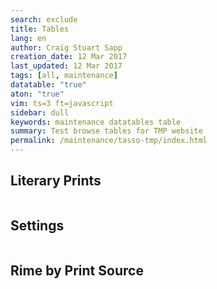 ```yaml
---
search: exclude
title: Tables
lang: en
author: Craig Stuart Sapp
creation_date: 12 Mar 2017
last_updated: 12 Mar 2017
tags: [all, maintenance]
datatable: "true"
aton: "true"
vim: ts=3 ft=javascript
sidebar: dull
keywords: maintenance datatables table
summary: Test browse tables for TMP website
permalink: /maintenance/tasso-tmp/index.html
---
```


<style>

table.dataTable.display tbody tr.odd > .sorting_1 {
	background-color: #f2eede !important;
}

table.dataTable.display tbody tr.even > .sorting_1 {
	background-color: #f8f4e6 !important;
}

</style>

## Literary Prints ##

<script id="literary-prints-data" type="x-application/aton">
{% include aton/literary-prints.aton %}
</script>


<script>
var aton;
var LIT;


window.addEventListener("DOMContentLoaded", function () {
	aton = new ATON;
	var litprints = document.querySelector("#literary-prints-data").textContent;
	LIT = aton.parse(litprints).PRINT;

	$('#example').DataTable( {
		data: LIT,
		columns: [
            { data: "SPRINTNUM", title: "Solerti print", width: "50px" },
            { data: "PUBYEAR", title: "Year" },
            { data: "PUBLISHER", title: "Publisher" },
            { data: "PUBLOCATION", title: "Location" },
            { data: "PRINTTITLE", title: "Title" }
		]
	});

/*
	var table = $("#example").DataTable();

	// Setup - add a text input to each footer cell
	$('#example tfoot th').each( function () {
        var title = $(this).text();
console.log("TTLE", title);
        $(this).html( '<input type="text" placeholder="Search '+title+'" />' );
    } );
 
	console.log("TABLE", table);
	console.log("TC", table.columns());

 	// Apply the search
    table.columns().every( function () {
        var that = this;
 
        $('input', this.footer()).on('keyup change', function () {
            if (that.search() !== this.value) {
                that.search(this.value).draw();
            }
        } );
    } );

*/

});
</script>

<table id="example" class="display" width="1000px">
</table>



## Settings ##

<script id="settings-data" type="x-application/aton">
{% include aton/settings.aton %}
</script>


<script>
var aton;
var SET;


window.addEventListener("DOMContentLoaded", function () {
	aton = new ATON;
	var settings = document.querySelector("#settings-data").textContent;
	SET = aton.parse(settings).SETTING;

	for (var i=0; i<SET.length; i++) {
		SET[i].SOLERTI = SET[i].SOLERTI.replace(/sm/, "");
	}

	$('#example2').DataTable( {
		data: SET,
		columns: [
            { data: "SOLERTI", title: "Solerti #"},
            { data: "COMPOSER", title: "Composer" },
            { data: "POEMTITLE", title: "Title" },
            { data: "PRINCEPSYEAR", title: "Year" },
            { data: "PRINCEPSLOC", title: "Location" },
		]
	});

/*
	var table = $("#example").DataTable();

	// Setup - add a text input to each footer cell
	$('#example tfoot th').each( function () {
        var title = $(this).text();
console.log("TTLE", title);
        $(this).html( '<input type="text" placeholder="Search '+title+'" />' );
    } );
 
	console.log("TABLE", table);
	console.log("TC", table.columns());

 	// Apply the search
    table.columns().every( function () {
        var that = this;
 
        $('input', this.footer()).on('keyup change', function () {
            if (that.search() !== this.value) {
                that.search(this.value).draw();
            }
        } );
    } );

*/

});
</script>

<table id="example2" class="display" width="1000px">
</table>

<!--

## Rime ##

<script id="rime-data" type="x-application/aton">
{% include aton/rime-verses.aton %}
</script>


<script>
var aton;
var RIME;


window.addEventListener("DOMContentLoaded", function () {
	aton = new ATON;
	var rime = document.querySelector("#rime-data").textContent;
	RIME = aton.parse(rime).RIME;
console.log("RIME", RIME);

	$('#example3').DataTable( {
		data: RIME,
		columns: [
            { data: "SOLERTI", title: "Solerti #"},
            { data: "GENRE", title: "Genre" },
            { data: "TITLE", title: "Title" }
		]
	});

/*
	var table = $("#example").DataTable();

	// Setup - add a text input to each footer cell
	$('#example tfoot th').each( function () {
        var title = $(this).text();
console.log("TTLE", title);
        $(this).html( '<input type="text" placeholder="Search '+title+'" />' );
    } );
 
	console.log("TABLE", table);
	console.log("TC", table.columns());

 	// Apply the search
    table.columns().every( function () {
        var that = this;
 
        $('input', this.footer()).on('keyup change', function () {
            if (that.search() !== this.value) {
                that.search(this.value).draw();
            }
        } );
    } );

*/

});
</script>

<table id="example3" class="display" width="1000px">
</table>

-->


## Rime by Print Source ##

<script id="rime-data" type="x-application/aton">
{% include aton/rime-verses.aton %}
</script>


<script>
var RIME2;


window.addEventListener("DOMContentLoaded", function () {
	var aton = new ATON;
	var rime = document.querySelector("#rime-data").textContent;
	RIME2 = aton.parse(rime).RIME;
	var PRINTRIME = [];
	for (var i=0; i<RIME2.length; i++) {
		var printsrc = RIME2[i].PRINTSRC.split(/[, ]+/);
		for (var j=0; j<printsrc.length; j++) {
			var obj = JSON.parse(JSON.stringify(RIME2[i]));
			obj.PRINTNUM = "_" + printsrc[j] + "_";
			PRINTRIME.push(obj);
		}
	}

console.log("PRINTRIME", PRINTRIME);

	$('#example4').DataTable( {
		data: PRINTRIME,
		columns: [
            { data: "PRINTNUM", title: "Solerti print"},
            { data: "SOLERTI", title: "Solerti rime"},
            { data: "GENRE", title: "Genre" },
            { data: "TITLE", title: "Title" }
		]
	});

/*
	var table = $("#example").DataTable();

	// Setup - add a text input to each footer cell
	$('#example tfoot th').each( function () {
        var title = $(this).text();
console.log("TTLE", title);
        $(this).html( '<input type="text" placeholder="Search '+title+'" />' );
    } );
 
	console.log("TABLE", table);
	console.log("TC", table.columns());

 	// Apply the search
    table.columns().every( function () {
        var that = this;
 
        $('input', this.footer()).on('keyup change', function () {
            if (that.search() !== this.value) {
                that.search(this.value).draw();
            }
        } );
    } );

*/

});
</script>

<table id="example4" class="display" width="1000px">
</table>





